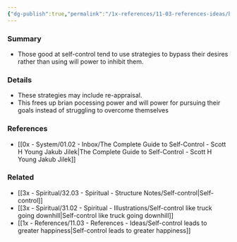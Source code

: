```yaml
---
{"dg-publish":true,"permalink":"/1x-references/11-03-references-ideas/being-good-at-self-control-not-necessarily-because-of-effort-made/","dgShowBacklinks":false}
---
```



### Summary
- Those good at self-control tend to use strategies to bypass their desires rather than using will power to inhibit them.

### Details
- These strategies may include re-appraisal.
- This frees up brian pocessing power and will power for pursuing their goals instead of struggling to overcome themselves

### References
- [[0x - System/01.02 - Inbox/The Complete Guide to Self-Control - Scott H Young Jakub Jilek\|The Complete Guide to Self-Control - Scott H Young Jakub Jilek]]

### Related
- [[3x - Spiritual/32.03 - Spiritual - Structure Notes/Self-control\|Self-control]]
- [[3x - Spiritual/31.02 - Spiritual - Illustrations/Self-control like truck going downhill\|Self-control like truck going downhill]]
- [[1x - References/11.03 - References - Ideas/Self-control leads to greater happiness\|Self-control leads to greater happiness]]
